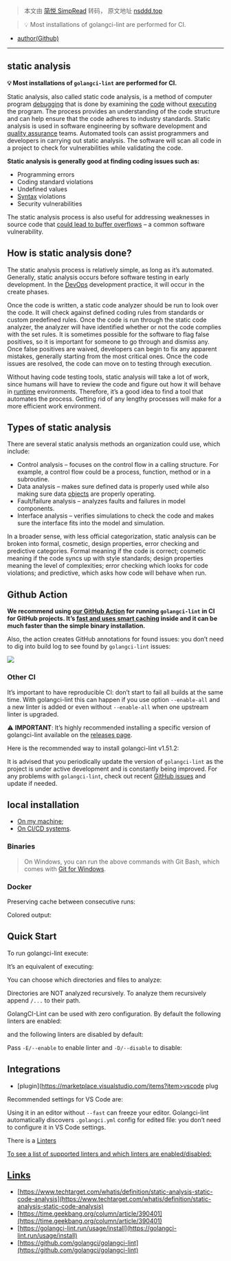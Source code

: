> 本文由 [简悦 SimpRead](http://ksria.com/simpread/) 转码， 原文地址 [nsddd.top](https://nsddd.top/archives/golangci)

> 💡 Most installations of golangci-lint are performed for CI.

*   [author(Github)](https://github.com/golangci/golangci-lint)

* * *

static analysis
---------------

**💡 Most installations of `golangci-lint` are performed for CI.**

Static analysis, also called static code analysis, is a method of computer program [debugging](https://www.techtarget.com/searchsoftwarequality/definition/debugging) that is done by examining the [code](https://www.techtarget.com/whatis/definition/code) without [executing](https://www.techtarget.com/searchsecurity/definition/executable) the program. The process provides an understanding of the code structure and can help ensure that the code adheres to industry standards. Static analysis is used in software engineering by software development and [quality assurance](https://www.techtarget.com/searchsoftwarequality/definition/quality-assurance) teams. Automated tools can assist programmers and developers in carrying out static analysis. The software will scan all code in a project to check for vulnerabilities while validating the code.

**Static analysis is generally good at finding coding issues such as:**

*   Programming errors
*   Coding standard violations
*   Undefined values
*   [Syntax](https://www.techtarget.com/whatis/definition/syntax) violations
*   Security vulnerabilities

The static analysis process is also useful for addressing weaknesses in source code that [could lead to buffer overflows](https://www.techtarget.com/searchsecurity/tip/1048483/Buffer-overflow-attacks-How-do-they-work) – a common software vulnerability.

How is static analysis done?
----------------------------

The static analysis process is relatively simple, as long as it’s automated. Generally, static analysis occurs before software testing in early development. In the [DevOps](https://www.techtarget.com/searchitoperations/definition/DevOps) development practice, it will occur in the create phases.

Once the code is written, a static code analyzer should be run to look over the code. It will check against defined coding rules from standards or custom predefined rules. Once the code is run through the static code analyzer, the analyzer will have identified whether or not the code complies with the set rules. It is sometimes possible for the software to flag false positives, so it is important for someone to go through and dismiss any. Once false positives are waived, developers can begin to fix any apparent mistakes, generally starting from the most critical ones. Once the code issues are resolved, the code can move on to testing through execution.

Without having code testing tools, static analysis will take a lot of work, since humans will have to review the code and figure out how it will behave in [runtime](https://www.techtarget.com/searchsoftwarequality/definition/runtime) environments. Therefore, it’s a good idea to find a tool that automates the process. Getting rid of any lengthy processes will make for a more efficient work environment.

Types of static analysis
------------------------

There are several static analysis methods an organization could use, which include:

*   Control analysis – focuses on the control flow in a calling structure. For example, a control flow could be a process, function, method or in a subroutine.
*   Data analysis – makes sure defined data is properly used while also making sure data [objects](https://www.techtarget.com/searchapparchitecture/definition/object) are properly operating.
*   Fault/failure analysis – analyzes faults and failures in model components.
*   Interface analysis – verifies simulations to check the code and makes sure the interface fits into the model and simulation.

In a broader sense, with less official categorization, static analysis can be broken into formal, cosmetic, design properties, error checking and predictive categories. Formal meaning if the code is correct; cosmetic meaning if the code syncs up with style standards; design properties meaning the level of complexities; error checking which looks for code violations; and predictive, which asks how code will behave when run.

Github Action
-------------

**We recommend using [our GitHub Action](https://github.com/golangci/golangci-lint-action) for running `golangci-lint` in CI for GitHub projects. It’s [fast and uses smart caching](https://github.com/golangci/golangci-lint-action#performance) inside and it can be much faster than the simple binary installation.**

Also, the action creates GitHub annotations for found issues: you don’t need to dig into build log to see found by `golangci-lint` issues:

![](http://sm.nsddd.top/sm202302202307056.png)

### Other CI

It’s important to have reproducible CI: don’t start to fail all builds at the same time. With golangci-lint this can happen if you use option `--enable-all` and a new linter is added or even without `--enable-all` when one upstream linter is upgraded.

⚠️ **IMPORTANT**: It’s highly recommended installing a specific version of golangci-lint available on the [releases page](https://github.com/golangci/golangci-lint/releases).

Here is the recommended way to install golangci-lint v1.51.2:

It is advised that you periodically update the version of `golangci-lint` as the project is under active development and is constantly being improved. For any problems with `golangci-lint`, check out recent [GitHub issues](https://github.com/golangci/golangci-lint/issues) and update if needed.

local installation
------------------

*   [On my machine](https://golangci-lint.run/usage/install/#local-installation);
*   [On CI/CD systems](https://golangci-lint.run/usage/install/#ci-installation).

### Binaries

> On Windows, you can run the above commands with Git Bash, which comes with [Git for Windows](https://git-scm.com/download/win).

### Docker

Preserving cache between consecutive runs:

Colored output:

Quick Start
-----------

To run golangci-lint execute:

It’s an equivalent of executing:

You can choose which directories and files to analyze:

Directories are NOT analyzed recursively. To analyze them recursively append `/...` to their path.

GolangCI-Lint can be used with zero configuration. By default the following linters are enabled:

and the following linters are disabled by default:

Pass `-E/--enable` to enable linter and `-D/--disable` to disable:

Integrations
------------

*   [plugin](https://marketplace.visualstudio.com/items?item>vscode plug</a></li>
    </ul>
    <p>Recommended settings for VS Code are:</p>
    
    <p>Using it in an editor without <code>--fast</code> can freeze your editor. Golangci-lint automatically discovers <code>.golangci.yml</code> config for edited file: you don’t need to configure it in VS Code settings.</p>
    <p>There is a <a href=) for SublimeLinter.
    
    Linters
    -------
    
    To see a list of supported linters and which linters are enabled/disabled:
    
    Links
    -----
    
    *   [https://www.techtarget.com/whatis/definition/static-analysis-static-code-analysis](https://www.techtarget.com/whatis/definition/static-analysis-static-code-analysis)
    *   [https://time.geekbang.org/column/article/390401](https://time.geekbang.org/column/article/390401)
    *   [https://golangci-lint.run/usage/install](https://golangci-lint.run/usage/install)
    *   [https://github.com/golangci/golangci-lint](https://github.com/golangci/golangci-lint)